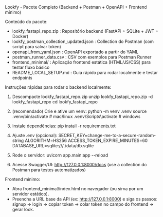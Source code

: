 Lookfy - Pacote Completo (Backend + Postman + OpenAPI + Frontend mínimo)

Conteúdo do pacote:
- lookfy_fastapi_repo.zip : Repositório backend (FastAPI + SQLite + JWT + Docker)
- lookfy_postman_collection_updated.json : Collection do Postman (com script para salvar token)
- openapi_from_yaml.json : OpenAPI exportado a partir do YAML
- postman_runner_data.csv : CSV com exemplos para Postman Runner
- frontend_minimal/ : Aplicação frontend estática (HTML/JS/CSS) para testar fluxo básico
- README_LOCAL_SETUP.md : Guia rápido para rodar localmente e testar endpoints

Instruções rápidas para rodar o backend localmente:

1) Descompacte lookfy_fastapi_repo.zip
   unzip lookfy_fastapi_repo.zip -d lookfy_fastapi_repo
   cd lookfy_fastapi_repo

2) (recomendado) Crie e ative um venv:
   python -m venv .venv
   source .venv/bin/activate   # mac/linux
   .venv\Scripts\activate    # windows

3) Instale dependências:
   pip install -r requirements.txt

4) Ajuste .env (opcional):
   SECRET_KEY=change-me-to-a-secure-random-string
   ALGORITHM=HS256
   ACCESS_TOKEN_EXPIRE_MINUTES=60
   DATABASE_URL=sqlite:///./data/db.sqlite

5) Rode o servidor:
   uvicorn app.main:app --reload

6) Acesse Swagger/UI: http://127.0.0.1:8000/docs
   (use a collection do Postman para testes automatizados)

Frontend mínimo:
- Abra frontend_minimal/index.html no navegador (ou sirva por um servidor estático).
- Preencha a URL base da API (ex: http://127.0.0.1:8000) e siga os passos: signup -> login -> copiar token -> colar token no campo do frontend -> gerar look.
